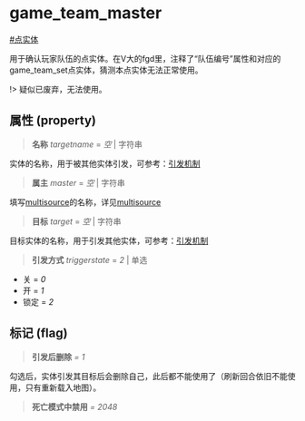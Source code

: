 # game_team_master
[#点实体](wiki/point_entity)

用于确认玩家队伍的点实体。在V大的fgd里，注释了“队伍编号”属性和对应的game_team_set点实体，猜测本点实体无法正常使用。

!> 疑似已废弃，无法使用。

## 属性 (property)
> **名称** *targetname* = *空* | 字符串

实体的名称，用于被其他实体引发，可参考：[引发机制](wiki/trigger)

> **属主** *master* = *空* | 字符串

填写[multisource](wiki/entity/multisource)的名称，详见[multisource](wiki/entity/multisource)

> **目标** *target* = *空* | 字符串

目标实体的名称，用于引发其他实体，可参考：[引发机制](wiki/trigger)

> **引发方式** *triggerstate* = *2* | 单选

- 关 = *0*
- 开 = *1*
- 锁定 = *2*

## 标记 (flag)
> **引发后删除** *= 1*

勾选后，实体引发其目标后会删除自己，此后都不能使用了（刷新回合依旧不能使用，只有重新载入地图）。

> **死亡模式中禁用** *= 2048*

